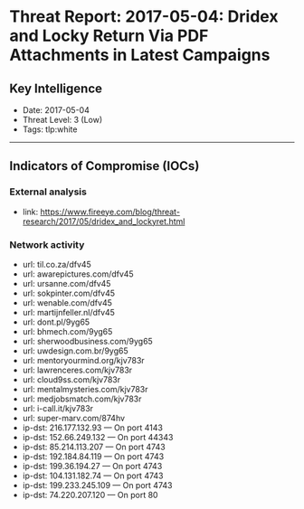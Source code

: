 # Threat Report: 2017-05-04: Dridex and Locky Return Via PDF Attachments in Latest Campaigns


## Key Intelligence
* Date: 2017-05-04
* Threat Level: 3 (Low)
* Tags: tlp:white

---

## Indicators of Compromise (IOCs)
### External analysis
* link: https://www.fireeye.com/blog/threat-research/2017/05/dridex_and_lockyret.html

### Network activity
* url: til.co.za/dfv45
* url: awarepictures.com/dfv45
* url: ursanne.com/dfv45
* url: sokpinter.com/dfv45
* url: wenable.com/dfv45
* url: martijnfeller.nl/dfv45
* url: dont.pl/9yg65
* url: bhmech.com/9yg65
* url: sherwoodbusiness.com/9yg65
* url: uwdesign.com.br/9yg65
* url: mentoryourmind.org/kjv783r
* url: lawrenceres.com/kjv783r
* url: cloud9ss.com/kjv783r
* url: mentalmysteries.com/kjv783r
* url: medjobsmatch.com/kjv783r
* url: i-call.it/kjv783r
* url: super-marv.com/874hv
* ip-dst: 216.177.132.93 — On port 4143
* ip-dst: 152.66.249.132 — On port 44343
* ip-dst: 85.214.113.207 — On port 4743
* ip-dst: 192.184.84.119 — On port 4743
* ip-dst: 199.36.194.27 — On port 4743
* ip-dst: 104.131.182.74 — On port 4743
* ip-dst: 199.233.245.109 — On port 4743
* ip-dst: 74.220.207.120 — On port 80
